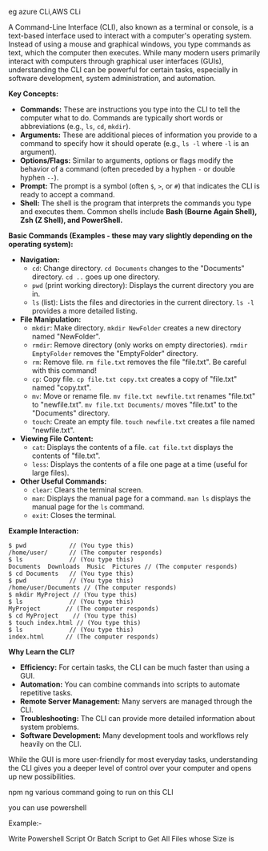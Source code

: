 
eg azure CLi,AWS CLi

A Command-Line Interface (CLI), also known as a terminal or console, is a text-based interface used to interact with a computer's operating system. Instead of using a mouse and graphical windows, you type commands as text, which the computer then executes. While many modern users primarily interact with computers through graphical user interfaces (GUIs), understanding the CLI can be powerful for certain tasks, especially in software development, system administration, and automation.

**Key Concepts:**

- **Commands:** These are instructions you type into the CLI to tell the computer what to do. Commands are typically short words or abbreviations (e.g., `ls`, `cd`, `mkdir`).
- **Arguments:** These are additional pieces of information you provide to a command to specify how it should operate (e.g., `ls -l` where `-l` is an argument).
- **Options/Flags:** Similar to arguments, options or flags modify the behavior of a command (often preceded by a hyphen `-` or double hyphen `--`).
- **Prompt:** The prompt is a symbol (often `$`, `>`, or `#`) that indicates the CLI is ready to accept a command.
- **Shell:** The shell is the program that interprets the commands you type and executes them. Common shells include **Bash (Bourne Again Shell), Zsh (Z Shell), and PowerShell.**

**Basic Commands (Examples - these may vary slightly depending on the operating system):**

- **Navigation:**
    - `cd`: Change directory. `cd Documents` changes to the "Documents" directory. `cd ..` goes up one directory.
    - `pwd` (print working directory): Displays the current directory you are in.
    - `ls` (list): Lists the files and directories in the current directory. `ls -l` provides a more detailed listing.
- **File Manipulation:**
    - `mkdir`: Make directory. `mkdir NewFolder` creates a new directory named "NewFolder".
    - `rmdir`: Remove directory (only works on empty directories). `rmdir EmptyFolder` removes the "EmptyFolder" directory.
    - `rm`: Remove file. `rm file.txt` removes the file "file.txt". Be careful with this command!
    - `cp`: Copy file. `cp file.txt copy.txt` creates a copy of "file.txt" named "copy.txt".
    - `mv`: Move or rename file. `mv file.txt newfile.txt` renames "file.txt" to "newfile.txt". `mv file.txt Documents/` moves "file.txt" to the "Documents" directory.
    - `touch`: Create an empty file. `touch newfile.txt` creates a file named "newfile.txt".
- **Viewing File Content:**
    - `cat`: Displays the contents of a file. `cat file.txt` displays the contents of "file.txt".
    - `less`: Displays the contents of a file one page at a time (useful for large files).
- **Other Useful Commands:**
    - `clear`: Clears the terminal screen.
    - `man`: Displays the manual page for a command. `man ls` displays the manual page for the `ls` command.
    - `exit`: Closes the terminal.

**Example Interaction:**

```
$ pwd            // (You type this)
/home/user/      // (The computer responds)
$ ls             // (You type this)
Documents  Downloads  Music  Pictures // (The computer responds)
$ cd Documents   // (You type this)
$ pwd            // (You type this)
/home/user/Documents // (The computer responds)
$ mkdir MyProject // (You type this)
$ ls             // (You type this)
MyProject       // (The computer responds)
$ cd MyProject    // (You type this)
$ touch index.html // (You type this)
$ ls             // (You type this)
index.html      // (The computer responds)
```

**Why Learn the CLI?**

- **Efficiency:** For certain tasks, the CLI can be much faster than using a GUI.
- **Automation:** You can combine commands into scripts to automate repetitive tasks.
- **Remote Server Management:** Many servers are managed through the CLI.
- **Troubleshooting:** The CLI can provide more detailed information about system problems.
- **Software Development:** Many development tools and workflows rely heavily on the CLI.

While the GUI is more user-friendly for most everyday tasks, understanding the CLI gives you a deeper level of control over your computer and opens up new possibilities.


npm
ng 
various command going to run on this CLI

you can use powershell 

Example:-

Write Powershell Script Or Batch Script to Get All Files whose Size is 